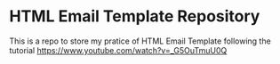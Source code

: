 # HTML Email Template Repository

This is a repo to store my pratice of HTML Email Template following the tutorial https://www.youtube.com/watch?v=_G5OuTmuU0Q
